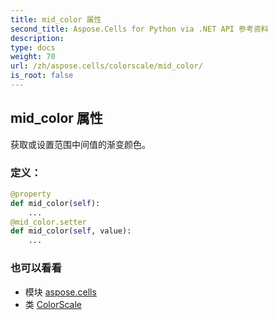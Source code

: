```yaml
---
title: mid_color 属性
second_title: Aspose.Cells for Python via .NET API 参考资料
description:
type: docs
weight: 70
url: /zh/aspose.cells/colorscale/mid_color/
is_root: false
---
```

## mid_color 属性

获取或设置范围中间值的渐变颜色。
### 定义：
```python
@property
def mid_color(self):
    ...
@mid_color.setter
def mid_color(self, value):
    ...
```

### 也可以看看
* 模块 [aspose.cells](../../)
* 类 [ColorScale](/cells/python-net/zh/aspose.cells/colorscale)
